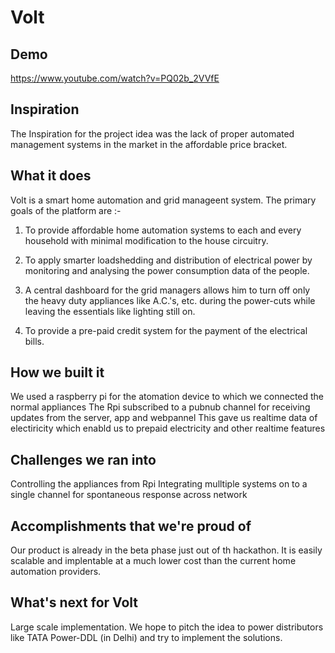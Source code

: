# Volt

## Demo 
https://www.youtube.com/watch?v=PQ02b_2VVfE

## Inspiration
The Inspiration for the project idea was the lack of proper automated management systems in the market in the affordable price bracket.

## What it does
Volt is a smart home automation and grid manageent system. The primary goals of the platform are :-

1. To provide affordable home automation systems to each and every household with minimal modification to the house circuitry.

2. To apply smarter loadshedding and distribution of electrical power by monitoring and analysing the power consumption data of the people.

3. A central dashboard for the grid managers allows him to turn off only the heavy duty appliances like A.C.'s, etc. during the power-cuts while leaving the essentials like lighting still on.

4. To provide a pre-paid credit system for the payment of the electrical bills.

## How we built it
We used a raspberry pi for the atomation device to which we connected the normal appliances
The Rpi subscribed to a pubnub channel for receiving updates from the server, app and webpannel
This gave us realtime data of electiricity which enabld us to prepaid electricity and other realtime features

## Challenges we ran into
Controlling the appliances from Rpi
Integrating mulltiple systems on to a single channel for spontaneous response across network

## Accomplishments that we're proud of
Our product is already in the beta phase just out of th hackathon. It is easily scalable and implentable at a much lower cost than the current home automation providers.

## What's next for Volt
Large scale implementation. We hope to pitch the idea to power distributors like TATA Power-DDL (in Delhi) and try to implement the solutions.
